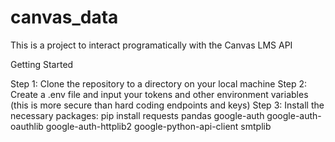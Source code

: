 # canvas_data
This is a project to interact programatically with the Canvas LMS API

Getting Started

Step 1: Clone the repository to a directory on your local machine
Step 2: Create a .env file and input your tokens and other environment variables (this is more secure than hard coding endpoints and keys)
Step 3: Install the necessary packages: pip install requests pandas google-auth google-auth-oauthlib google-auth-httplib2 google-python-api-client smtplib
